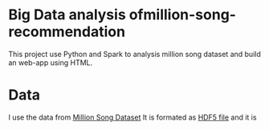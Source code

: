# Big Data analysis ofmillion-song-recommendation
This project use Python and Spark to analysis million song dataset and build an web-app using HTML.

# Data
I use the data from [Million Song Dataset](http://labrosa.ee.columbia.edu/millionsong/)
It is formated as [HDF5 file](https://support.hdfgroup.org/HDF5/) and it is 
